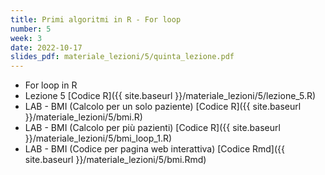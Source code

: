 ```yaml
---
title: Primi algoritmi in R - For loop
number: 5
week: 3
date: 2022-10-17
slides_pdf: materiale_lezioni/5/quinta_lezione.pdf
---
```


- For loop in R
- Lezione 5 [Codice R]({{ site.baseurl }}/materiale_lezioni/5/lezione_5.R)
- LAB - BMI (Calcolo per un solo paziente) [Codice R]({{ site.baseurl }}/materiale_lezioni/5/bmi.R)
- LAB - BMI (Calcolo per più pazienti) [Codice R]({{ site.baseurl }}/materiale_lezioni/5/bmi_loop_1.R)
- LAB - BMI (Codice per pagina web interattiva) [Codice Rmd]({{ site.baseurl }}/materiale_lezioni/5/bmi.Rmd)